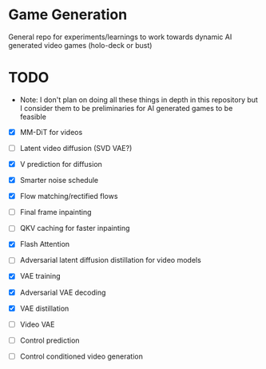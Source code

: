 # Game Generation

General repo for experiments/learnings to work towards dynamic AI generated video games (holo-deck or bust)

# TODO
- Note: I don't plan on doing all these things in depth in this repository but I consider them to be preliminaries for AI generated games to be feasible  
- [X] MM-DiT for videos
- [ ] Latent video diffusion (SVD VAE?)  
- [X] V prediction for diffusion   
- [X] Smarter noise schedule  
- [X] Flow matching/rectified flows  
- [ ] Final frame inpainting
- [ ] QKV caching for faster inpainting
- [X] Flash Attention
- [ ] Adversarial latent diffusion distillation for video models  
- [X] VAE training
- [X] Adversarial VAE decoding
- [X] VAE distillation
- [ ] Video VAE
- [ ] Control prediction  
- [ ] Control conditioned video generation

